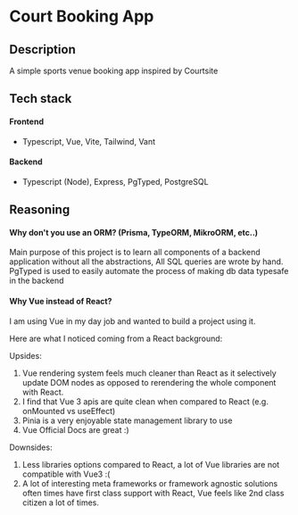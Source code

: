 # Court Booking App

## Description

A simple sports venue booking app inspired by Courtsite

## Tech stack

#### Frontend

- Typescript, Vue, Vite, Tailwind, Vant

#### Backend

- Typescript (Node), Express, PgTyped, PostgreSQL

## Reasoning

#### Why don't you use an ORM? (Prisma, TypeORM, MikroORM, etc..)

Main purpose of this project is to learn all components of a backend application without all the abstractions, All SQL queries are wrote by hand. PgTyped is used to easily automate the process of making db data typesafe in the backend

#### Why Vue instead of React?

I am using Vue in my day job and wanted to build a project using it.

Here are what I noticed coming from a React background:

Upsides:

1. Vue rendering system feels much cleaner than React as it selectively update DOM nodes as opposed to rerendering the whole component with React.
2. I find that Vue 3 apis are quite clean when compared to React (e.g. onMounted vs useEffect)
3. Pinia is a very enjoyable state management library to use
4. Vue Official Docs are great :)

Downsides:

1. Less libraries options compared to React, a lot of Vue libraries are not compatible with Vue3 :(
2. A lot of interesting meta frameworks or framework agnostic solutions often times have first class support with React, Vue feels like 2nd class citizen a lot of times.
